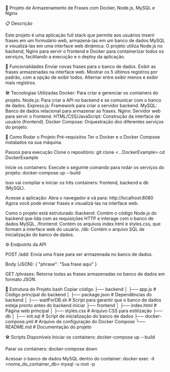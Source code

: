 📝 Projeto de Armazenamento de Frases com Docker, Node.js, MySQL e Nginx

📋 Descrição

Este projeto é uma aplicação full stack que permite aos usuários inserir frases em um formulário web, armazená-las em um banco de dados MySQL e visualizá-las em uma interface web dinâmica. O projeto utiliza Node.js no backend, Nginx para servir o frontend e Docker para containerizar todos os serviços, facilitando a execução e o deploy da aplicação.


🎯 Funcionalidades
Enviar novas frases para o banco de dados.
Exibir as frases armazenadas na interface web.
Mostrar os 5 últimos registros por padrão, com a opção de exibir todos.
Alternar entre exibir menos e exibir mais registros.


🛠️ Tecnologias Utilizadas
Docker: Para criar e gerenciar os containers do projeto.
Node.js: Para criar a API no backend e se comunicar com o banco de dados.
Express.js: Framework para criar o servidor backend.
MySQL: Banco de dados relacional para armazenar as frases.
Nginx: Servidor web para servir o frontend.
HTML/CSS/JavaScript: Construção da interface de usuário (frontend).
Docker Compose: Orquestração dos diferentes serviços do projeto.


🚀 Como Rodar o Projeto
Pré-requisitos
Ter o Docker e o Docker Compose instalados na sua máquina.


Passos para execução
Clone o repositório:
git clone <...DockerExample>
cd DockerExample

Inicie os containers: 
Execute o seguinte comando para rodar os serviços do projeto:
docker-compose up --build

Isso vai compilar e iniciar os três containers: frontend, backend e db (MySQL).

Acesse a aplicação:
Abra o navegador e vá para: http://localhost:8080
Agora você pode enviar frases e visualizá-las na interface web.

Como o projeto está estruturado
/backend: Contém o código Node.js do backend que lida com as requisições HTTP e interage com o banco de dados MySQL.
/frontend: Contém os arquivos index.html e styles.css, que formam a interface web do usuário.
/db: Contém o arquivo SQL de inicialização do banco de dados.


⚙️ Endpoints da API

POST /add: Envia uma frase para ser armazenada no banco de dados.

Body (JSON):
{
  "phrase": "Sua frase aqui"
}

GET /phrases: Retorna todas as frases armazenadas no banco de dados em formato JSON.

📂 Estrutura do Projeto
bash
Copiar código
├── backend
│   ├── app.js              # Código principal do backend
│   ├── package.json        # Dependências do backend
│   ├── waitForDB.sh        # Script para garantir que o banco de dados esteja pronto antes do backend iniciar
├── frontend
│   ├── index.html          # Página web principal
│   ├── styles.css          # Arquivo CSS para estilização
├── db
│   ├── init.sql            # Script de inicialização do banco de dados
├── docker-compose.yml       # Arquivo de configuração do Docker Compose
└── README.md                # Documentação do projeto


🛠️ Scripts Disponíveis
Iniciar os containers:
docker-compose up --build


Parar os containers:
docker-compose down


Acessar o banco de dados MySQL dentro do container:
docker exec -it <nome_do_container_db> mysql -u root -p
